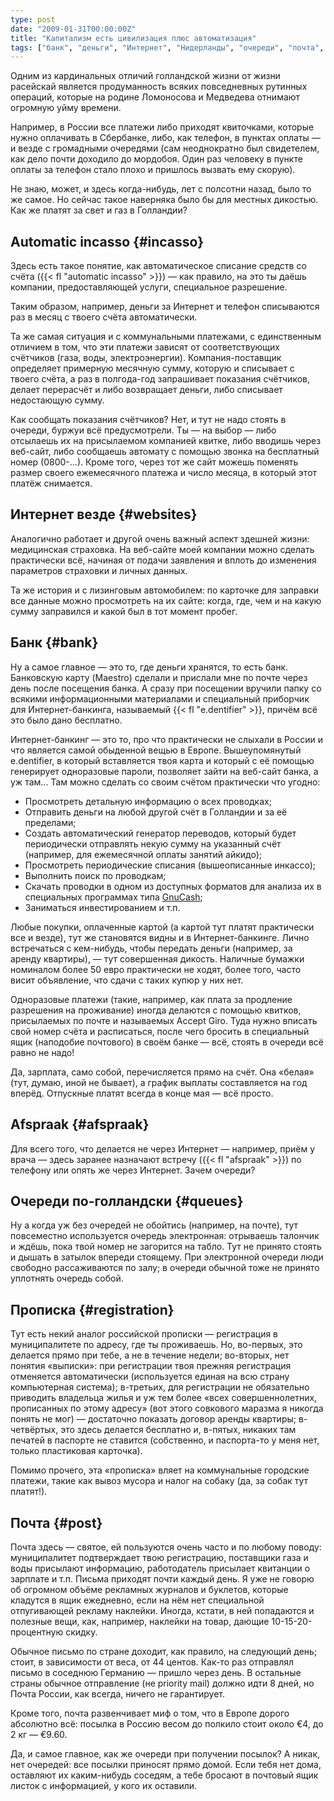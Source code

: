 ```yaml
---
type: post
date: "2009-01-31T00:00:00Z"
title: "Капитализм есть цивилизация плюс автоматизация"
tags: ["банк", "деньги", "Интернет", "Нидерланды", "очереди", "почта", "различия", "размышления"]
---
```


Одним из кардинальных отличий голландской жизни от жизни расейскай является продуманность всяких повседневных рутинных операций, которые на родине Ломоносова и Медведева отнимают огромную уйму времени.

Например, в России все платежи либо приходят квиточками, которые нужно оплачивать в Сбербанке, либо, как телефон, в пунктах оплаты — и везде с громадными очередями (сам неоднократно был свидетелем, как дело почти доходило до мордобоя. Один раз человеку в пункте оплаты за телефон стало плохо и пришлось вызвать ему скорую).

Не знаю, может, и здесь когда-нибудь, лет с полсотни назад, было то же самое. Но сейчас такое наверняка было бы для местных дикостью. Как же платят за свет и газ в Голландии?

<!--more-->

## Automatic incasso {#incasso}

Здесь есть такое понятие, как автоматическое списание средств со счёта ({{< fl "automatic incasso" >}}) — как правило, на это ты даёшь компании, предоставляющей услуги, специальное разрешение.

Таким образом, например, деньги за Интернет и телефон списываются раз в месяц с твоего счёта автоматически.

Та же самая ситуация и с коммунальными платежами, с единственным отличием в том, что эти платежи зависят от соответствующих счётчиков (газа, воды, электроэнергии). Компания-поставщик определяет примерную месячную сумму, которую и списывает с твоего счёта, а раз в полгода-год запрашивает показания счётчиков, делает перерасчёт и либо возвращает деньги, либо списывает недостающую сумму.

Как сообщать показания счётчиков? Нет, и тут не надо стоять в очереди, буржуи всё предусмотрели. Ты — на выбор — либо отсылаешь их на присылаемом компанией квитке, либо вводишь через веб-сайт, либо сообщаешь автомату с помощью звонка на бесплатный номер (0800-…). Кроме того, через тот же сайт можешь поменять размер своего ежемесячного платежа и число месяца, в который этот платёж снимается.

## Интернет везде {#websites}

Аналогично работает и другой очень важный аспект здешней жизни: медицинская страховка. На веб-сайте моей компании можно сделать практически всё, начиная от подачи заявления и вплоть до изменения параметров страховки и личных данных.

Та же история и с лизинговым автомобилем: по карточке для заправки все данные можно просмотреть на их сайте: когда, где, чем и на какую сумму заправился и какой был в тот момент пробег.

## Банк {#bank}

Ну а самое главное — это то, где деньги хранятся, то есть банк. Банковскую карту (Maestro) сделали и прислали мне по почте через день после посещения банка. А сразу при посещении вручили папку со всякими информационными материалами и специальный приборчик для Интернет-банкинга, называемый {{< fl "e.dentifier" >}}, причём всё это было дано бесплатно.

Интернет-банкинг — это то, про что практически не слыхали в России и что является самой обыденной вещью в Европе. Вышеупомянутый e.dentifier, в который вставляется твоя карта и который с её помощью генерирует одноразовые пароли, позволяет зайти на веб-сайт банка, а уж там... Там можно сделать со своим счётом практически что угодно:

* Просмотреть детальную информацию о всех проводках;
* Отправить деньги на любой другой счёт в Голландии и за её пределами;
* Создать автоматический генератор переводов, который будет периодически отправлять некую сумму на указанный счёт (например, для ежемесячной оплаты занятий айкидо);
* Просмотреть периодические списания (вышеописанные инкассо);
* Выполнить поиск по проводкам;
* Скачать проводки в одном из доступных форматов для анализа их в специальных программах типа [GnuCash](http://www.gnucash.org/);
* Заниматься инвестированием и т.п.

Любые покупки, оплаченные картой (а картой тут платят практически все и везде), тут же становятся видны и в Интернет-банкинге. Лично встречаться с кем-нибудь, чтобы передать деньги (например, за аренду квартиры), — тут совершенная дикость. Наличные бумажки номиналом более 50 евро практически не ходят, более того, часто висит объявление, что сдачи с таких купюр у них нет.

Одноразовые платежи (такие, например, как плата за продление разрешения на проживание) иногда делаются с помощью квитков, присылаемых по почте и называемых Accept Giro. Туда нужно вписать свой номер счёта и расписаться, после чего бросить в специальный ящик (наподобие почтового) в своём банке — всё, стоять в очереди всё равно не надо!

Да, зарплата, само собой, перечисляется прямо на счёт. Она «белая» (тут, думаю, иной не бывает), а график выплаты составляется на год вперёд. Отпускные платят всегда в конце мая — всё просто.

## Afspraаk {#afspraak}

Для всего того, что делается не через Интернет — например, приём у врача — здесь заранее назначают встречу ({{< fl "afspraak" >}}) по телефону или опять же через Интернет. Зачем очереди?

## Очереди по-голландски {#queues}

Ну а когда уж без очередей не обойтись (например, на почте), тут повсеместно используется очередь электронная: отрываешь талончик и ждёшь, пока твой номер не загорится на табло. Тут не принято стоять и дышать в затылок впереди стоящему. При электронной очереди люди свободно рассаживаются по залу; в очереди обычной тоже не принято уплотнять очередь собой.

## Прописка {#registration}

Тут есть некий аналог российской прописки — регистрация в муниципалитете по адресу, где ты проживаешь. Но, во-первых, это делается прямо при тебе, а не в течение недели; во-вторых, нет понятия «выписки»: при регистрации твоя прежняя регистрация отменяется автоматически (используется единая на всю страну компьютерная система); в-третьих, для регистрации не обязательно приводить владельца жилья и уж тем более «всех совершеннолетних, прописанных по этому адресу» (вот этого совкового маразма я никогда понять не мог) — достаточно показать договор аренды квартиры; в-четвёртых, это здесь делается бесплатно и, в-пятых, никаких там печатей в паспорте не ставится (собственно, и паспорта-то у меня нет, только пластиковая карточка).

Помимо прочего, эта «прописка» вляет на коммунальные городские платежи, такие как вывоз мусора и налог на собаку (да, за собак тут платят!).

## Почта {#post}

Почта здесь — святое, ей пользуются очень часто и по любому поводу: муниципалитет подтверждает твою регистрацию, поставщики газа и воды присылают информацию, работодатель присылает квитанции о зарплате и т.п. Письма приходят почти каждый день. Я уже не говорю об огромном объёме рекламных журналов и буклетов, которые кладутся в ящик ежедневно, если на нём нет специальной отпугивающей рекламу наклейки. Иногда, кстати, в ней попадаются и полезные вещи, как, например, наклейки на товар, дающие 10-15-20-процентную скидку.

Обычное письмо по стране доходит, как правило, на следующий день; стоит, в зависимости от веса, от 44 центов. Как-то раз отправлял письмо в соседнюю Германию — пришло через день. В остальные страны обычное отправление (не priority mail) должно идти 8 дней, но Почта России, как всегда, ничего не гарантирует.

Кроме того, почта развенчивает миф о том, что в Европе дорого абсолютно всё: посылка в Россию весом до полкило стоит около €4, до 2 кг — €9.60.

Да, и самое главное, как же очереди при получении посылок? А никак, нет очередей: все посылки приносят прямо домой. Если тебя нет дома, оставляют их каким-нибудь соседям, а тебе бросают в почтовый ящик листок с информацией, у кого их оставили.
